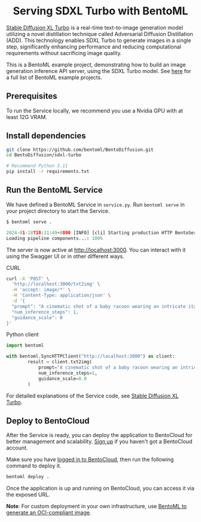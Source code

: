<div align="center">
    <h1 align="center">Serving SDXL Turbo with BentoML</h1>
</div>

[Stable Diffusion XL Turbo](https://huggingface.co/stabilityai/sdxl-turbo) is a real-time text-to-image generation model utilizing a novel distillation technique called Adversarial Diffusion Distillation (ADD). This technology enables SDXL Turbo to generate images in a single step, significantly enhancing performance and reducing computational requirements without sacrificing image quality.

This is a BentoML example project, demonstrating how to build an image generation inference API server, using the SDXL Turbo model. See [here](https://github.com/bentoml/BentoML/tree/main/examples) for a full list of BentoML example projects.

## Prerequisites

To run the Service locally, we recommend you use a Nvidia GPU with at least 12G VRAM.

## Install dependencies

```bash
git clone https://github.com/bentoml/BentoDiffusion.git
cd BentoDiffusion/sdxl-turbo

# Recommend Python 3.11
pip install -r requirements.txt
```

## Run the BentoML Service

We have defined a BentoML Service in `service.py`. Run `bentoml serve` in your project directory to start the Service.

```python
$ bentoml serve .

2024-01-18T18:31:49+0800 [INFO] [cli] Starting production HTTP BentoServer from "service:SDXLTurboService" listening on http://localhost:3000 (Press CTRL+C to quit)
Loading pipeline components...: 100%
```

The server is now active at [http://localhost:3000](http://localhost:3000/). You can interact with it using the Swagger UI or in other different ways.

CURL

```bash
curl -X 'POST' \
  'http://localhost:3000/txt2img' \
  -H 'accept: image/*' \
  -H 'Content-Type: application/json' \
  -d '{
  "prompt": "A cinematic shot of a baby racoon wearing an intricate italian priest robe.",
  "num_inference_steps": 1,
  "guidance_scale": 0
}'
```

Python client

```python
import bentoml

with bentoml.SyncHTTPClient("http://localhost:3000") as client:
        result = client.txt2img(
            prompt="A cinematic shot of a baby racoon wearing an intricate italian priest robe.",
            num_inference_steps=1,
            guidance_scale=0.0
        )
```

For detailed explanations of the Service code, see [Stable Diffusion XL Turbo](https://docs.bentoml.com/en/latest/use-cases/diffusion-models/sdxl-turbo.html).

## Deploy to BentoCloud

After the Service is ready, you can deploy the application to BentoCloud for better management and scalability. [Sign up](https://www.bentoml.com/) if you haven't got a BentoCloud account.

Make sure you have [logged in to BentoCloud](https://docs.bentoml.com/en/latest/bentocloud/how-tos/manage-access-token.html), then run the following command to deploy it.

```bash
bentoml deploy .
```

Once the application is up and running on BentoCloud, you can access it via the exposed URL.

**Note**: For custom deployment in your own infrastructure, use [BentoML to generate an OCI-compliant image](https://docs.bentoml.com/en/latest/guides/containerization.html).

